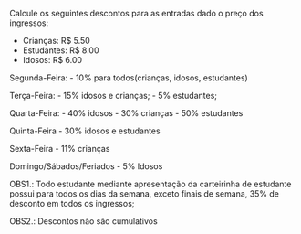 

Calcule os seguintes descontos para as entradas dado o preço dos ingressos:

- Crianças: R$ 5.50
- Estudantes: R$ 8.00
- Idosos: R$ 6.00

Segunda-Feira: 
      - 10% para todos(crianças, idosos, estudantes)

Terça-Feira:
      - 15% idosos e crianças;
      - 5% estudantes;

Quarta-Feira:
      - 40% idosos
      - 30% crianças
      - 50% estudantes

Quinta-Feira
      - 30% idosos e estudantes

Sexta-Feira
      - 11% crianças

Domingo/Sábados/Feriados
      - 5% Idosos

OBS1.: Todo estudante mediante apresentação da carteirinha de estudante 
       possui para todos os dias da semana, exceto finais de semana, 
       35% de desconto em todos os ingressos;

OBS2.: Descontos não são cumulativos